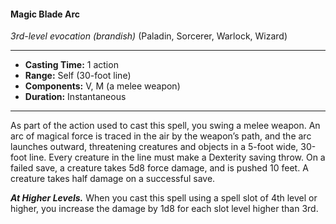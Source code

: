#### Magic Blade Arc
*3rd-level evocation* *(brandish)* (Paladin, Sorcerer, Warlock, Wizard)
___
- **Casting Time:** 1 action
- **Range:** Self (30-foot line)
- **Components:** V, M (a melee weapon)
- **Duration:** Instantaneous
---
As part of the action used to cast this spell, you swing a melee weapon. An arc of magical force is traced in the air by the weapon’s path, and the arc launches outward, threatening creatures and objects in a 5-foot wide, 30-foot line. Every creature in the line must make a Dexterity saving throw. On a failed save, a creature takes 5d8 force damage, and is pushed 10 feet. A creature takes half damage on a successful save.

***At Higher Levels.*** When you cast this spell using a spell slot of 4th level or higher, you increase the damage by 1d8 for each slot level higher than 3rd.
